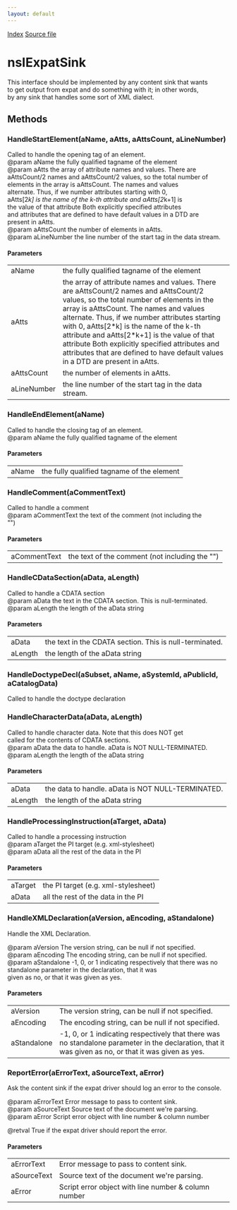 ```yaml
---
layout: default
---
```

<div id='links'><a href="../index.html">Index</a>
<a href="http://dxr.mozilla.org/mozilla-central/source/parser/htmlparser/nsIExpatSink.idl">Source file</a>
</div>

# nsIExpatSink #
  
This interface should be implemented by any content sink that wants  
to get output from expat and do something with it; in other words,  
by any sink that handles some sort of XML dialect.  
  

## Methods ##

### HandleStartElement(aName, aAtts, aAttsCount, aLineNumber) ###
  
Called to handle the opening tag of an element.  
@param aName the fully qualified tagname of the element  
@param aAtts the array of attribute names and values.  There are  
       aAttsCount/2 names and aAttsCount/2 values, so the total number of  
       elements in the array is aAttsCount.  The names and values  
       alternate.  Thus, if we number attributes starting with 0,  
       aAtts[2*k] is the name of the k-th attribute and aAtts[2*k+1] is  
       the value of that attribute  Both explicitly specified attributes  
       and attributes that are defined to have default values in a DTD are  
       present in aAtts.  
@param aAttsCount the number of elements in aAtts.  
@param aLineNumber the line number of the start tag in the data stream.  
  

#### Parameters ####

<table>

<tr>
<td>aName</td>
<td>the fully qualified tagname of the element  
</td>
</tr>

<tr>
<td>aAtts</td>
<td>the array of attribute names and values.  There are  
       aAttsCount/2 names and aAttsCount/2 values, so the total number of  
       elements in the array is aAttsCount.  The names and values  
       alternate.  Thus, if we number attributes starting with 0,  
       aAtts[2*k] is the name of the k-th attribute and aAtts[2*k+1] is  
       the value of that attribute  Both explicitly specified attributes  
       and attributes that are defined to have default values in a DTD are  
       present in aAtts.  
</td>
</tr>

<tr>
<td>aAttsCount</td>
<td>the number of elements in aAtts.  
</td>
</tr>

<tr>
<td>aLineNumber</td>
<td>the line number of the start tag in the data stream.  
</td>
</tr>

</table>

### HandleEndElement(aName) ###
  
Called to handle the closing tag of an element.  
@param aName the fully qualified tagname of the element  
  

#### Parameters ####

<table>

<tr>
<td>aName</td>
<td>the fully qualified tagname of the element  
</td>
</tr>

</table>

### HandleComment(aCommentText) ###
  
Called to handle a comment  
@param aCommentText the text of the comment (not including the  
       "<!--" and "-->")  
  

#### Parameters ####

<table>

<tr>
<td>aCommentText</td>
<td>the text of the comment (not including the  
       "<!--" and "-->")  
</td>
</tr>

</table>

### HandleCDataSection(aData, aLength) ###
  
Called to handle a CDATA section  
@param aData the text in the CDATA section.  This is null-terminated.  
@param aLength the length of the aData string  
  

#### Parameters ####

<table>

<tr>
<td>aData</td>
<td>the text in the CDATA section.  This is null-terminated.  
</td>
</tr>

<tr>
<td>aLength</td>
<td>the length of the aData string  
</td>
</tr>

</table>

### HandleDoctypeDecl(aSubset, aName, aSystemId, aPublicId, aCatalogData) ###
  
Called to handle the doctype declaration  
  

### HandleCharacterData(aData, aLength) ###
  
Called to handle character data.  Note that this does NOT get  
called for the contents of CDATA sections.  
@param aData the data to handle.  aData is NOT NULL-TERMINATED.  
@param aLength the length of the aData string  
  

#### Parameters ####

<table>

<tr>
<td>aData</td>
<td>the data to handle.  aData is NOT NULL-TERMINATED.  
</td>
</tr>

<tr>
<td>aLength</td>
<td>the length of the aData string  
</td>
</tr>

</table>

### HandleProcessingInstruction(aTarget, aData) ###
  
Called to handle a processing instruction  
@param aTarget the PI target (e.g. xml-stylesheet)  
@param aData all the rest of the data in the PI  
  

#### Parameters ####

<table>

<tr>
<td>aTarget</td>
<td>the PI target (e.g. xml-stylesheet)  
</td>
</tr>

<tr>
<td>aData</td>
<td>all the rest of the data in the PI  
</td>
</tr>

</table>

### HandleXMLDeclaration(aVersion, aEncoding, aStandalone) ###
  
Handle the XML Declaration.  
  
@param aVersion    The version string, can be null if not specified.  
@param aEncoding   The encoding string, can be null if not specified.  
@param aStandalone -1, 0, or 1 indicating respectively that there was no  
                   standalone parameter in the declaration, that it was  
                   given as no, or that it was given as yes.  
  

#### Parameters ####

<table>

<tr>
<td>aVersion</td>
<td>The version string, can be null if not specified.  
</td>
</tr>

<tr>
<td>aEncoding</td>
<td>The encoding string, can be null if not specified.  
</td>
</tr>

<tr>
<td>aStandalone</td>
<td>-1, 0, or 1 indicating respectively that there was no  
                   standalone parameter in the declaration, that it was  
                   given as no, or that it was given as yes.  
</td>
</tr>

</table>

### ReportError(aErrorText, aSourceText, aError) ###
  
Ask the content sink if the expat driver should log an error to the console.  
  
@param aErrorText  Error message to pass to content sink.  
@param aSourceText Source text of the document we're parsing.  
@param aError      Script error object with line number & column number  
  
@retval True if the expat driver should report the error.  
  

#### Parameters ####

<table>

<tr>
<td>aErrorText</td>
<td>Error message to pass to content sink.  
</td>
</tr>

<tr>
<td>aSourceText</td>
<td>Source text of the document we're parsing.  
</td>
</tr>

<tr>
<td>aError</td>
<td>Script error object with line number & column number  
</td>
</tr>

</table>
